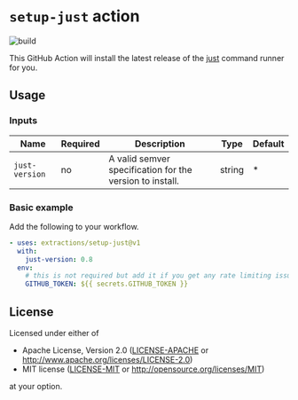 # `setup-just` action

![build](https://img.shields.io/github/workflow/status/extractions/setup-just/build)

This GitHub Action will install the latest release of the
[just](https://github.com/casey/just) command runner for you.

## Usage

### Inputs

| Name           | Required | Description                                              | Type   | Default |
| -------------- | -------- | -------------------------------------------------------- | ------ | ------- |
| `just-version` | no       | A valid semver specification for the version to install. | string | *       |


### Basic example

Add the following to your workflow.

```yaml
- uses: extractions/setup-just@v1
  with:
    just-version: 0.8
  env:
    # this is not required but add it if you get any rate limiting issues
    GITHUB_TOKEN: ${{ secrets.GITHUB_TOKEN }}
```

## License

Licensed under either of

- Apache License, Version 2.0 ([LICENSE-APACHE](LICENSE-APACHE) or
   http://www.apache.org/licenses/LICENSE-2.0)
- MIT license ([LICENSE-MIT](LICENSE-MIT) or http://opensource.org/licenses/MIT)

at your option.
